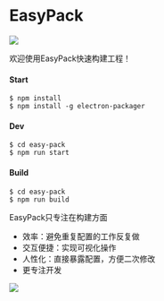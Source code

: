 # EasyPack

![](http://ww1.sinaimg.cn/large/63885f75ly1frbchlry6fj205k05k748.jpg)

欢迎使用EasyPack快速构建工程！

#### Start

```
$ npm install
$ npm install -g electron-packager
```



#### Dev

```
$ cd easy-pack
$ npm run start
```



#### Build

```
$ cd easy-pack
$ npm run build
```



EasyPack只专注在构建方面

- 效率：避免重复配置的工作反复做
- 交互便捷：实现可视化操作
- 人性化：直接暴露配置，方便二次修改
- 更专注开发

![](http://ww1.sinaimg.cn/large/63885f75ly1frbcdzjqswj20ji1a0dkb.jpg)



